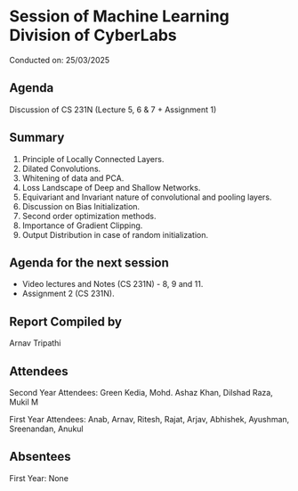 # Session of Machine Learning Division of CyberLabs
Conducted on: 25/03/2025

## Agenda
Discussion of CS 231N (Lecture 5, 6 & 7 + Assignment 1)

## Summary
1.  Principle of Locally Connected Layers.
2.  Dilated Convolutions.
3.  Whitening of data and PCA.
4.  Loss Landscape of Deep and Shallow Networks.
5.  Equivariant and Invariant nature of convolutional and pooling layers.
6.  Discussion on Bias Initialization.
7.  Second order optimization methods.
8.  Importance of Gradient Clipping.
9.  Output Distribution in case of random initialization.

## Agenda for the next session
* Video lectures and Notes (CS 231N) - 8, 9 and 11.
* Assignment 2 (CS 231N).

## Report Compiled by
Arnav Tripathi

## Attendees
Second Year Attendees: Green Kedia, Mohd. Ashaz Khan, Dilshad Raza, Mukil M

First Year Attendees: Anab, Arnav, Ritesh, Rajat, Arjav, Abhishek, Ayushman, Sreenandan, Anukul

## Absentees
First Year: None

